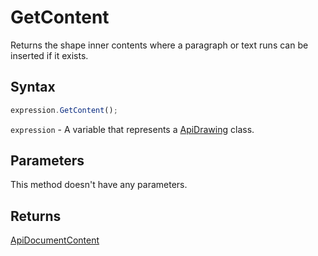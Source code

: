 # GetContent

Returns the shape inner contents where a paragraph or text runs can be inserted if it exists.

## Syntax

```javascript
expression.GetContent();
```

`expression` - A variable that represents a [ApiDrawing](../ApiDrawing.md) class.

## Parameters

This method doesn't have any parameters.

## Returns

[ApiDocumentContent](../../ApiDocumentContent/ApiDocumentContent.md)